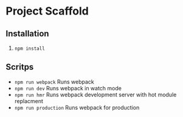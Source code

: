 # Project Scaffold

## Installation

1. ```npm install```

## Scritps

- ```npm run webpack``` Runs webpack
- ```npm run dev``` Runs webpack in watch mode
- ```npm run hmr``` Runs webpack development server with hot module replacment
- ```npm run production``` Runs webpack for production
